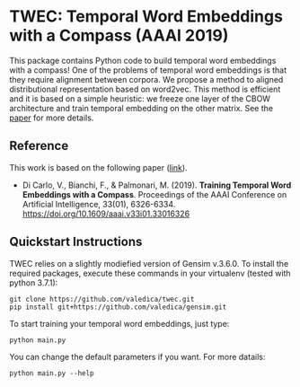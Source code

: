 # TWEC: Temporal Word Embeddings with a Compass (AAAI 2019)

This package contains Python code to build temporal word embeddings with a compass! 
One of the problems of temporal word embeddings is that they require alignment between corpora.  We propose a method to aligned distributional representation based on word2vec.  This method is efficient and it is based on a simple heuristic: we freeze one layer of the CBOW architecture and train temporal embedding on the other matrix. See the [paper](https://aaai.org/ojs/index.php/AAAI/article/view/4594) for more details.

## Reference

This work is based on the following paper ([link](https://aaai.org/ojs/index.php/AAAI/article/view/4594)). 

+ Di Carlo, V., Bianchi, F., & Palmonari, M. (2019). **Training Temporal Word Embeddings with a Compass**. Proceedings of the AAAI Conference on Artificial Intelligence, 33(01), 6326-6334. https://doi.org/10.1609/aaai.v33i01.33016326

## Quickstart Instructions

TWEC relies on a slightly modiefied version of Gensim v.3.6.0. 
To install the required packages, execute these commands in your virtualenv (tested with python 3.7.1):

```
git clone https://github.com/valedica/twec.git
pip install git+https://github.com/valedica/gensim.git
```
To start training your temporal word embeddings, just type:
```
python main.py
```
You can change the default parameters if you want. For more datails:
```
python main.py --help
```

